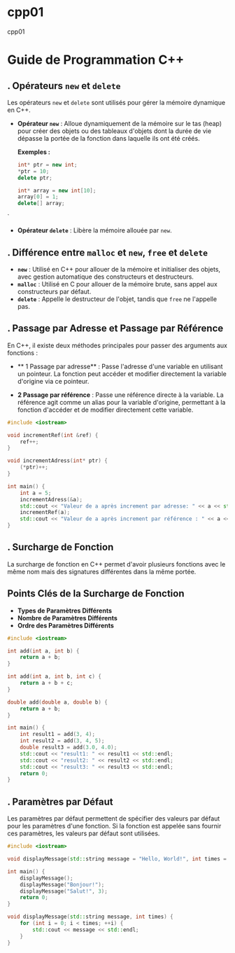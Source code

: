 # cpp01
cpp01
# Guide de Programmation C++

## . Opérateurs `new` et `delete`

Les opérateurs `new` et `delete` sont utilisés pour gérer la mémoire dynamique en C++.

- **Opérateur `new`** : Alloue dynamiquement de la mémoire sur le tas (heap) pour créer des objets ou des tableaux d'objets dont la durée de vie dépasse la portée de la fonction dans laquelle ils ont été créés.


  **Exemples :**

  ```cpp
  int* ptr = new int; 
  *ptr = 10;
  delete ptr;

  int* array = new int[10];
  array[0] = 1;
  delete[] array;
`
- **Opérateur `delete`** :
Libère la mémoire allouée par `new`.

## . Différence entre `malloc` et `new`, `free` et `delete`

- **`new`** : Utilisé en C++ pour allouer de la mémoire et initialiser des objets, avec gestion automatique des constructeurs et destructeurs.
- **`malloc`** : Utilisé en C pour allouer de la mémoire brute, sans appel aux constructeurs par défaut.
- **`delete`** : Appelle le destructeur de l'objet, tandis que `free` ne l'appelle pas.


## . Passage par Adresse et Passage par Référence

En C++, il existe deux méthodes principales pour passer des arguments aux fonctions :

- ** 1 Passage par adresse** : Passe l'adresse d'une variable en utilisant un pointeur. La fonction peut accéder et modifier directement la variable d'origine via ce pointeur.

- **2 Passage par référence** : Passe une référence directe à la variable. La référence agit comme un alias pour la variable d'origine, permettant à la fonction d'accéder et de modifier directement cette variable.

```cpp
#include <iostream>

void incrementRef(int &ref) { 
    ref++; 
} 

void incrementAdress(int* ptr) { 
    (*ptr)++; 
} 

int main() {
    int a = 5;
    incrementAdress(&a); 
    std::cout << "Valeur de a après increment par adresse: " << a << std::endl; 
    incrementRef(a);
    std::cout << "Valeur de a après increment par référence : " << a << std::endl; 
}
```
## . Surcharge de Fonction

La surcharge de fonction en C++ permet d'avoir plusieurs fonctions avec le même nom mais des signatures différentes dans la même portée.
## Points Clés de la Surcharge de Fonction

- **Types de Paramètres Différents**
- **Nombre de Paramètres Différents**
- **Ordre des Paramètres Différents**

```cpp
#include <iostream>

int add(int a, int b) { 
    return a + b;
}

int add(int a, int b, int c) { 
    return a + b + c;
}

double add(double a, double b) { 
    return a + b;
}

int main() {
    int result1 = add(3, 4); 
    int result2 = add(3, 4, 5);
    double result3 = add(3.0, 4.0);
    std::cout << "result1: " << result1 << std::endl;
    std::cout << "result2: " << result2 << std::endl;
    std::cout << "result3: " << result3 << std::endl;
    return 0;
}
```
## . Paramètres par Défaut

Les paramètres par défaut permettent de spécifier des valeurs par défaut pour les paramètres d'une fonction. Si la fonction est appelée sans fournir ces paramètres, les valeurs par défaut sont utilisées.

```cpp
#include <iostream>

void displayMessage(std::string message = "Hello, World!", int times = 1); 

int main() { 
    displayMessage();
    displayMessage("Bonjour!");
    displayMessage("Salut!", 3);
    return 0;
} 

void displayMessage(std::string message, int times) { 
    for (int i = 0; i < times; ++i) {
        std::cout << message << std::endl; 
    } 
}
```



